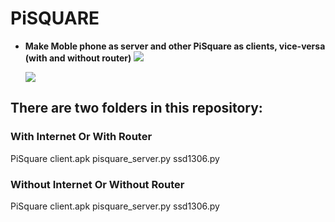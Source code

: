 # PiSQUARE
* **Make Moble phone as server and other PiSquare as clients, vice-versa (with and without  router)**
    <img src = "https://github.com/sbcshop/PiSquare/blob/main/images/gif3.gif" />
    
    <img src = "https://github.com/sbcshop/PiSquare/blob/main/images/app.jpg" />


## There are two folders in this repository:

### With Internet Or With Router
PiSquare client.apk
pisquare_server.py
ssd1306.py

### Without Internet Or Without Router
PiSquare client.apk
pisquare_server.py
ssd1306.py
